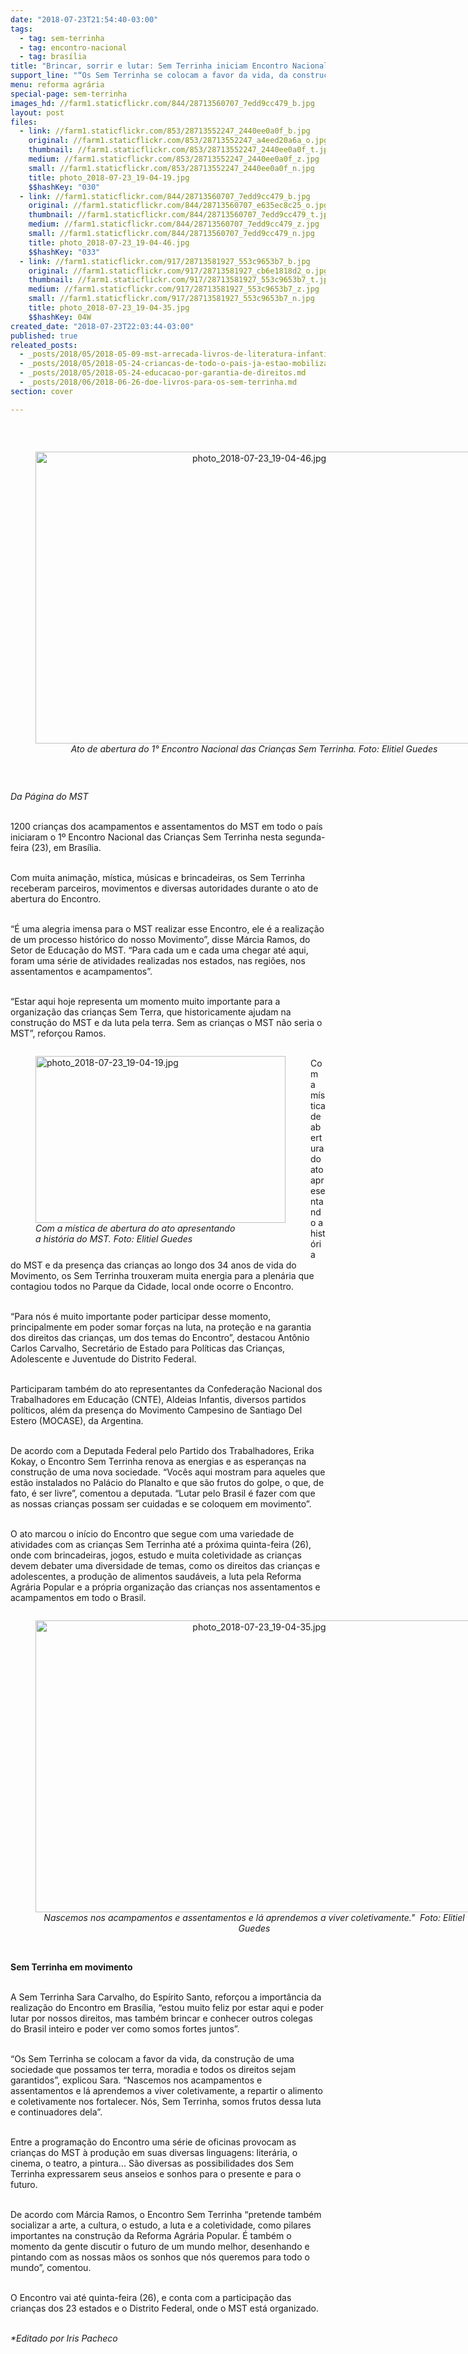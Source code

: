 ```yaml
---
date: "2018-07-23T21:54:40-03:00"
tags:
  - tag: sem-terrinha
  - tag: encontro-nacional
  - tag: brasília
title: "Brincar, sorrir e lutar: Sem Terrinha iniciam Encontro Nacional em Brasília"
support_line: "“Os Sem Terrinha se colocam a favor da vida, da construção de uma sociedade que possamos ter terra, moradia e todos os direitos sejam garantidos.”"
menu: reforma agrária
special-page: sem-terrinha
images_hd: //farm1.staticflickr.com/844/28713560707_7edd9cc479_b.jpg
layout: post
files:
  - link: //farm1.staticflickr.com/853/28713552247_2440ee0a0f_b.jpg
    original: //farm1.staticflickr.com/853/28713552247_a4eed20a6a_o.jpg
    thumbnail: //farm1.staticflickr.com/853/28713552247_2440ee0a0f_t.jpg
    medium: //farm1.staticflickr.com/853/28713552247_2440ee0a0f_z.jpg
    small: //farm1.staticflickr.com/853/28713552247_2440ee0a0f_n.jpg
    title: photo_2018-07-23_19-04-19.jpg
    $$hashKey: "030"
  - link: //farm1.staticflickr.com/844/28713560707_7edd9cc479_b.jpg
    original: //farm1.staticflickr.com/844/28713560707_e635ec8c25_o.jpg
    thumbnail: //farm1.staticflickr.com/844/28713560707_7edd9cc479_t.jpg
    medium: //farm1.staticflickr.com/844/28713560707_7edd9cc479_z.jpg
    small: //farm1.staticflickr.com/844/28713560707_7edd9cc479_n.jpg
    title: photo_2018-07-23_19-04-46.jpg
    $$hashKey: "033"
  - link: //farm1.staticflickr.com/917/28713581927_553c9653b7_b.jpg
    original: //farm1.staticflickr.com/917/28713581927_cb6e1818d2_o.jpg
    thumbnail: //farm1.staticflickr.com/917/28713581927_553c9653b7_t.jpg
    medium: //farm1.staticflickr.com/917/28713581927_553c9653b7_z.jpg
    small: //farm1.staticflickr.com/917/28713581927_553c9653b7_n.jpg
    title: photo_2018-07-23_19-04-35.jpg
    $$hashKey: 04W
created_date: "2018-07-23T22:03:44-03:00"
published: true
releated_posts:
  - _posts/2018/05/2018-05-09-mst-arrecada-livros-de-literatura-infantil-para-criancas-sem-terrinha.md
  - _posts/2018/05/2018-05-24-criancas-de-todo-o-pais-ja-estao-mobilizadas-para-o-i-encontro-nacional-das-criancas-sem-terrinha.md
  - _posts/2018/05/2018-05-24-educacao-por-garantia-de-direitos.md
  - _posts/2018/06/2018-06-26-doe-livros-para-os-sem-terrinha.md
section: cover

---
```

<div>
<p>&nbsp;</p>

<div style="text-align:center">
<figure class="image" style="display:inline-block"><img alt="photo_2018-07-23_19-04-46.jpg" height="467" src="//farm1.staticflickr.com/844/28713560707_7edd9cc479_b.jpg" width="700" />
<figcaption><em>Ato de abertura do 1&deg; Encontro Nacional das Crian&ccedil;as Sem Terrinha. Foto: Elitiel Guedes</em></figcaption>
</figure>
</div>

<p>&nbsp;</p>

<p><em>Da P&aacute;gina do MST</em></p>

<p><br />
1200 crian&ccedil;as dos acampamentos e assentamentos do MST em todo o pa&iacute;s iniciaram o 1&ordm; Encontro Nacional das Crian&ccedil;as Sem Terrinha nesta segunda-feira (23), em Bras&iacute;lia.</p>

<p><br />
Com muita anima&ccedil;&atilde;o, m&iacute;stica, m&uacute;sicas e brincadeiras, os Sem Terrinha receberam parceiros, movimentos e diversas autoridades durante o ato de abertura do Encontro.&nbsp;</p>

<p><br />
&ldquo;&Eacute; uma alegria imensa para o MST realizar esse Encontro, ele &eacute; a realiza&ccedil;&atilde;o de um processo hist&oacute;rico do nosso Movimento&rdquo;, disse M&aacute;rcia Ramos, do Setor de Educa&ccedil;&atilde;o do MST. &ldquo;Para cada um e cada uma chegar at&eacute; aqui, foram uma s&eacute;rie de atividades realizadas nos estados, nas regi&otilde;es, nos assentamentos e acampamentos&rdquo;.</p>

<p><br />
&ldquo;Estar aqui hoje representa um momento muito importante para a organiza&ccedil;&atilde;o das crian&ccedil;as Sem Terra, que historicamente ajudam na constru&ccedil;&atilde;o do MST e da luta pela terra. Sem as crian&ccedil;as o MST n&atilde;o seria o MST&rdquo;, refor&ccedil;ou Ramos.</p>

<figure class="image" style="float:left"><img alt="photo_2018-07-23_19-04-19.jpg" height="267" src="//farm1.staticflickr.com/853/28713552247_2440ee0a0f_b.jpg" width="400" />
<figcaption><em>Com a m&iacute;stica de abertura do ato apresentando<br />
a hist&oacute;ria do MST.&nbsp;Foto: Elitiel Guedes</em></figcaption>
</figure>

<p><br />
Com a m&iacute;stica de abertura do ato apresentando a hist&oacute;ria do MST e da presen&ccedil;a das crian&ccedil;as ao longo dos 34 anos de vida do Movimento, os Sem Terrinha trouxeram muita energia para a plen&aacute;ria que contagiou todos no Parque da Cidade, local onde ocorre o Encontro.</p>

<p><br />
&ldquo;Para n&oacute;s &eacute; muito importante poder participar desse momento, principalmente em poder somar for&ccedil;as na luta, na prote&ccedil;&atilde;o e na garantia dos direitos das crian&ccedil;as, um dos temas do Encontro&rdquo;, destacou Ant&ocirc;nio Carlos Carvalho, Secret&aacute;rio de Estado para Pol&iacute;ticas das Crian&ccedil;as, Adolescente e Juventude do Distrito Federal.</p>

<p><br />
Participaram tamb&eacute;m do ato representantes da Confedera&ccedil;&atilde;o Nacional dos Trabalhadores em Educa&ccedil;&atilde;o (CNTE), Aldeias Infantis, diversos partidos pol&iacute;ticos, al&eacute;m da presen&ccedil;a do Movimento Campesino de Santiago Del Estero (MOCASE), da Argentina.</p>

<p><br />
De acordo com a Deputada Federal pelo Partido dos Trabalhadores, Erika Kokay, o Encontro Sem Terrinha renova as energias e as esperan&ccedil;as na constru&ccedil;&atilde;o de uma nova sociedade. &ldquo;Voc&ecirc;s aqui mostram para aqueles que est&atilde;o instalados no Pal&aacute;cio do Planalto e que s&atilde;o frutos do golpe, o que, de fato, &eacute; ser livre&rdquo;, comentou a deputada. &ldquo;Lutar pelo Brasil &eacute; fazer com que as nossas crian&ccedil;as possam ser cuidadas e se coloquem em movimento&rdquo;.</p>

<p><br />
O ato marcou o in&iacute;cio do Encontro que segue com uma variedade de atividades com as crian&ccedil;as Sem Terrinha at&eacute; a pr&oacute;xima quinta-feira (26), onde com brincadeiras, jogos, estudo e muita coletividade as crian&ccedil;as devem debater uma diversidade de temas, como os direitos das crian&ccedil;as e adolescentes, a produ&ccedil;&atilde;o de alimentos saud&aacute;veis, a luta pela Reforma Agr&aacute;ria Popular e a pr&oacute;pria organiza&ccedil;&atilde;o das crian&ccedil;as nos assentamentos e acampamentos em todo o Brasil.</p>

<div style="text-align:center">
<figure class="image" style="display:inline-block"><img alt="photo_2018-07-23_19-04-35.jpg" height="467" src="//farm1.staticflickr.com/917/28713581927_553c9653b7_b.jpg" width="700" />
<figcaption><em>Nascemos nos acampamentos e assentamentos e l&aacute; aprendemos a viver coletivamente.&quot;&nbsp; Foto: Elitiel Guedes</em></figcaption>
</figure>
</div>

<p><br />
<strong>Sem Terrinha em movimento</strong></p>

<p><br />
A Sem Terrinha Sara Carvalho, do Esp&iacute;rito Santo, refor&ccedil;ou a import&acirc;ncia da realiza&ccedil;&atilde;o do Encontro em Bras&iacute;lia, &ldquo;estou muito feliz por estar aqui e poder lutar por nossos direitos, mas tamb&eacute;m brincar e conhecer outros colegas do Brasil inteiro e poder ver como somos fortes juntos&rdquo;.</p>

<p><br />
&ldquo;Os Sem Terrinha se colocam a favor da vida, da constru&ccedil;&atilde;o de uma sociedade que possamos ter terra, moradia e todos os direitos sejam garantidos&rdquo;, explicou Sara. &ldquo;Nascemos nos acampamentos e assentamentos e l&aacute; aprendemos a viver coletivamente, a repartir o alimento e coletivamente nos fortalecer. N&oacute;s, Sem Terrinha, somos frutos dessa luta e continuadores dela&rdquo;.</p>

<p><br />
Entre a programa&ccedil;&atilde;o do Encontro uma s&eacute;rie de oficinas provocam as crian&ccedil;as do MST &agrave; produ&ccedil;&atilde;o em suas diversas linguagens: liter&aacute;ria, o cinema, o teatro, a pintura... S&atilde;o diversas as possibilidades dos Sem Terrinha expressarem seus anseios e sonhos para o presente e para o futuro.&nbsp;</p>

<p><br />
De acordo com M&aacute;rcia Ramos, o Encontro Sem Terrinha &ldquo;pretende tamb&eacute;m socializar a arte, a cultura, o estudo, a luta e a coletividade, como pilares importantes na constru&ccedil;&atilde;o da Reforma Agr&aacute;ria Popular. &Eacute; tamb&eacute;m o momento da gente discutir o futuro de um mundo melhor, desenhando e pintando com as nossas m&atilde;os os sonhos que n&oacute;s queremos para todo o mundo&rdquo;, comentou.</p>

<p><br />
O Encontro vai at&eacute; quinta-feira (26), e conta com a participa&ccedil;&atilde;o das crian&ccedil;as dos 23 estados e o Distrito Federal, onde o MST est&aacute; organizado.&nbsp;</p>

<p><br />
<em>*Editado por Iris Pacheco</em></p>
</div>
